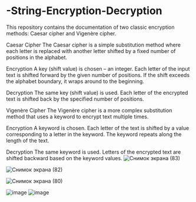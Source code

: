 # -String-Encryption-Decryption
This repository contains the documentation of two classic encryption methods: Caesar cipher and Vigenère cipher.

Caesar Cipher
The Caesar cipher is a simple substitution method where each letter is replaced with another letter shifted by a fixed number of positions in the alphabet.

Encryption
A key (shift value) is chosen – an integer.
Each letter of the input text is shifted forward by the given number of positions.
If the shift exceeds the alphabet boundary, it wraps around to the beginning.

Decryption
The same key (shift value) is used.
Each letter of the encrypted text is shifted back by the specified number of positions.

Vigenère Cipher
The Vigenère cipher is a more complex substitution method that uses a keyword to encrypt text multiple times.

 Encryption
A keyword is chosen.
Each letter of the text is shifted by a value corresponding to a letter in the keyword.
The keyword repeats along the length of the text.

Decryption
The same keyword is used.
Letters of the encrypted text are shifted backward based on the keyword values.
![Снимок экрана (83)](https://github.com/user-attachments/assets/8ab5de47-c1da-4beb-bebd-2cd343188a96)

![Снимок экрана (82)](https://github.com/user-attachments/assets/46aa3308-f4ce-43a9-96d7-86d4235c4986)

![Снимок экрана (80)](https://github.com/user-attachments/assets/7b319839-e311-48c4-943c-ee21cb69acd6)

![image](https://github.com/user-attachments/assets/47e814c9-3865-4f25-865e-8f173f3af00c)
![image](https://github.com/user-attachments/assets/610f4ea0-e767-4324-a224-c58911807e00)
